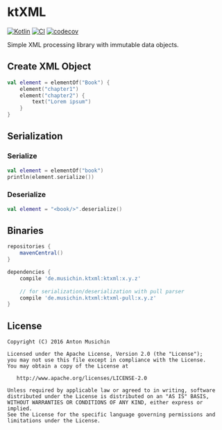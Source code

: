 # ktXML
[![Kotlin](https://img.shields.io/badge/Kotlin-1.5.31-blue.svg)](http://kotlinlang.org)
[![CI](https://github.com/musichin/ktXML/actions/workflows/ci.yml/badge.svg)](https://github.com/musichin/ktXML/actions/workflows/ci.yml)
[![codecov](https://codecov.io/gh/musichin/ktXML/branch/master/graph/badge.svg)](https://codecov.io/gh/musichin/ktXML)

Simple XML processing library with immutable data objects.

## Create XML Object
```kotlin
val element = elementOf("Book") {
    element("chapter1")
    element("chapter2") {
        text("Lorem ipsum")
    }
}
```

## Serialization

### Serialize
```kotlin
val element = elementOf("book")
println(element.serialize())
```

### Deserialize
```kotlin
val element = "<book/>".deserialize()
```

## Binaries
```groovy
repositories {
    mavenCentral()
}

dependencies {
    compile 'de.musichin.ktxml:ktxml:x.y.z'
    
    // for serialization/deserialization with pull parser
    compile 'de.musichin.ktxml:ktxml-pull:x.y.z'
}
```

## License

    Copyright (C) 2016 Anton Musichin

    Licensed under the Apache License, Version 2.0 (the "License");
    you may not use this file except in compliance with the License.
    You may obtain a copy of the License at

       http://www.apache.org/licenses/LICENSE-2.0

    Unless required by applicable law or agreed to in writing, software
    distributed under the License is distributed on an "AS IS" BASIS,
    WITHOUT WARRANTIES OR CONDITIONS OF ANY KIND, either express or implied.
    See the License for the specific language governing permissions and
    limitations under the License.

